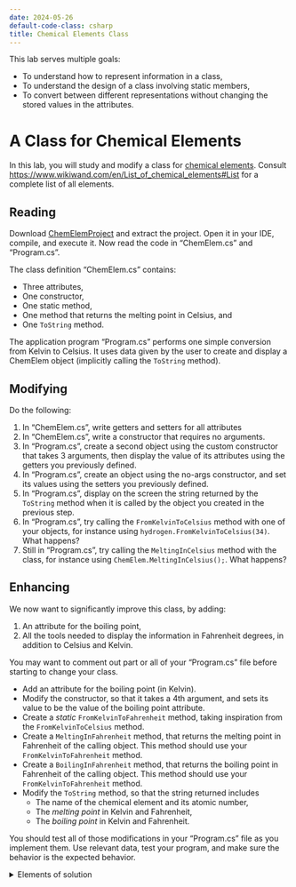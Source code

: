 ```yaml
---
date: 2024-05-26
default-code-class: csharp
title: Chemical Elements Class
---
```


This lab serves multiple goals:

- To understand how to represent information in a class,
- To understand the design of a class involving static members,
- To convert between different representations without changing the
  stored values in the attributes.

# A Class for Chemical Elements

In this lab, you will study and modify a class for [chemical
elements](https://www.wikiwand.com/en/Chemical_element). Consult
<https://www.wikiwand.com/en/List_of_chemical_elements#List> for a
complete list of all elements.

## Reading

Download
[ChemElemProject](./code/projects/./code/projects/ChemicalElements.zip)
and extract the project. Open it in your IDE, compile, and execute it.
Now read the code in “ChemElem.cs” and “Program.cs”.

The class definition “ChemElem.cs” contains:

- Three attributes,
- One constructor,
- One static method,
- One method that returns the melting point in Celsius, and
- One `ToString` method.

The application program “Program.cs” performs one simple conversion from
Kelvin to Celsius. It uses data given by the user to create and display
a ChemElem object (implicitly calling the `ToString` method).

## Modifying

Do the following:

1.  In “ChemElem.cs”, write getters and setters for all attributes
2.  In “ChemElem.cs”, write a constructor that requires no arguments.
3.  In “Program.cs”, create a second object using the custom constructor
    that takes 3 arguments, then display the value of its attributes
    using the getters you previously defined.
4.  In “Program.cs”, create an object using the no-args constructor, and
    set its values using the setters you previously defined.
5.  In “Program.cs”, display on the screen the string returned by the
    `ToString` method when it is called by the object you created in the
    previous step.
6.  In “Program.cs”, try calling the `FromKelvinToCelsius` method with
    one of your objects, for instance using
    `hydrogen.FromKelvinToCelsius(34)`. What happens?
7.  Still in “Program.cs”, try calling the `MeltingInCelsius` method
    with the class, for instance using `ChemElem.MeltingInCelsius();`.
    What happens?

## Enhancing

We now want to significantly improve this class, by adding:

1.  An attribute for the boiling point,
2.  All the tools needed to display the information in Fahrenheit
    degrees, in addition to Celsius and Kelvin.

You may want to comment out part or all of your “Program.cs” file before
starting to change your class.

- Add an attribute for the boiling point (in Kelvin).
- Modify the constructor, so that it takes a 4th argument, and sets its
  value to be the value of the boiling point attribute.
- Create a *static* `FromKelvinToFahrenheit` method, taking inspiration
  from the `FromKelvinToCelsius` method.
- Create a `MeltingInFahrenheit` method, that returns the melting point
  in Fahrenheit of the calling object. This method should use your
  `FromKelvinToFahrenheit` method.
- Create a `BoilingInFahrenheit` method, that returns the boiling point
  in Fahrenheit of the calling object. This method should use your
  `FromKelvinToFahrenheit` method.
- Modify the `ToString` method, so that the string returned includes
  - The name of the chemical element and its atomic number,
  - The *melting point* in Kelvin and Fahrenheit,
  - The *boiling point* in Kelvin and Fahrenheit.

You should test all of those modifications in your “Program.cs” file as
you implement them. Use relevant data, test your program, and make sure
the behavior is the expected behavior.

<details>
<summary>
Elements of solution
</summary>

Typically, you need to replace

``` csharp
public ChemElem(int atomicNumberParam, string nameParam, decimal meltParam)
```

by

``` csharp
public ChemElem(int atomicNumberParam, string nameParam, decimal meltParam, decimal boilParam)
```

and to add

``` csharp
boil = boilParam;
```

to your constructor.

More subtle, the `FromKelvinToFahrenheit` method can be defined as
follows and then re-used:

``` csharp
public static decimal FromKelvinToFahrenheit(decimal kelvinParam)
{
    return kelvinParam * 9/5 - 459.67M;
}
public decimal MeltingInFahrenheit()
{
    return FromKelvinToFahrenheit(melt);
}

public decimal BoilingInFahrenheit()
{
    return FromKelvinToFahrenheit(boil);
}
```

</details>
